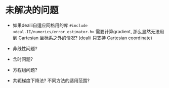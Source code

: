 # 未解决的问题

* 如果dealii自适应网格用的库 `#include <deal.II/numerics/error_estimator.h>` 需要计算gradient, 那么显然无法用到 Cartesian 坐标系之外的情况? (dealii 只支持 Cartesian coordinate)

* 非线性问题?

* 含时问题?

* 方程组问题?

* 共轭梯度下降法? 不同方法的适用范围?
<!--stackedit_data:
eyJoaXN0b3J5IjpbLTE3MDQ1ODk1OV19
-->